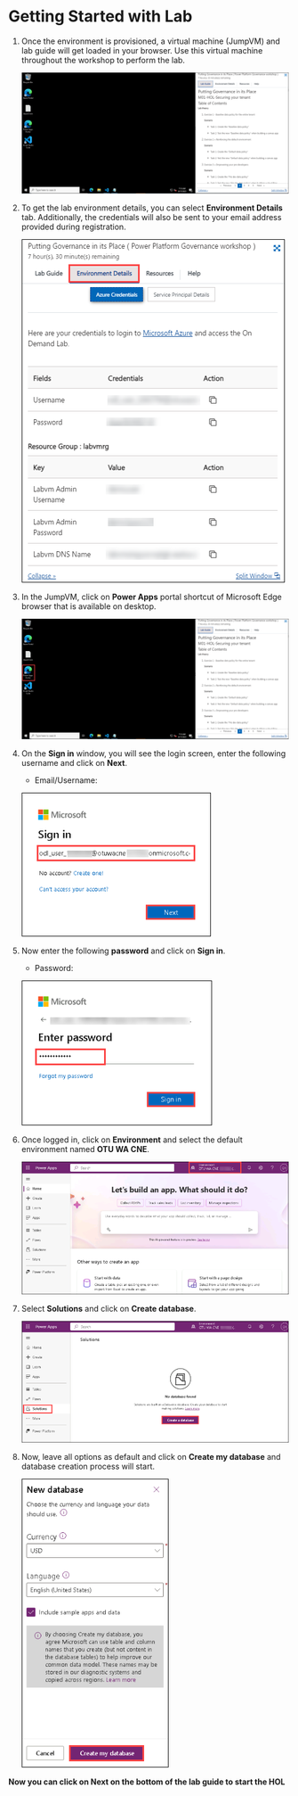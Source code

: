 # Getting Started with Lab


1. Once the environment is provisioned, a virtual machine (JumpVM) and lab guide will get loaded in your browser. Use this virtual machine throughout the workshop to perform the lab.

    ![](../images/M01-1/getstart-vm.png)

2. To get the lab environment details, you can select **Environment Details** tab. Additionally, the credentials will also be sent to your email address provided during registration.

    ![](../images/M01-1/getstart-env.png)

3. In the JumpVM, click on **Power Apps** portal shortcut of Microsoft Edge browser that is available on desktop.

    ![](../images/M01-1/getstart-pp.png)

4. On the **Sign in** window, you will see the login screen, enter the following username  and click on **Next**.

   * Email/Username: <inject key="AzureAdUserEmail"></inject>

   ![](../images/M01-1/sign-in.png)

5. Now enter the following **password**  and click on **Sign in**. 

    * Password: <inject key="AzureAdUserPassword"></inject>
  
    ![](../images/M01-1/password.png)

6.  Once logged in, click on **Environment** and select the default environment named **OTU WA CNE<inject key="Deployment ID" enableCopy="false" />**.

    ![](../images/M01-1/otu-env.png)

7. Select **Solutions** and click on **Create database**.

    ![](../images/M01-1/solution.png)

8. Now, leave all options as default and click on **Create my database** and database creation process will start.
 
    ![](../images/M01-1/database.png)


**Now you can click on **Next** on the bottom of the lab guide to start the HOL**




   
